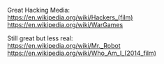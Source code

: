 Great Hacking Media: \
https://en.wikipedia.org/wiki/Hackers_(film) \
https://en.wikipedia.org/wiki/WarGames

Still great but less real: \
https://en.wikipedia.org/wiki/Mr._Robot \
https://en.wikipedia.org/wiki/Who_Am_I_(2014_film)
